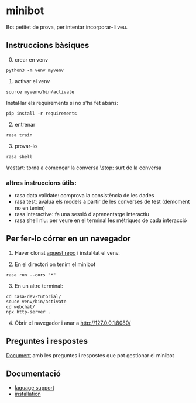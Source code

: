 # minibot

Bot petitet de prova, per intentar incorporar-li veu.

## Instruccions bàsiques
0) crear en venv
```
python3 -m venv myvenv
```

1) activar el venv
```
source myvenv/bin/activate
```
Instal·lar els requirements si no s'ha fet abans:
```
pip install -r requirements
```

2) entrenar
```
rasa train
```

3) provar-lo 
```
rasa shell
```
\restart: torna a començar la conversa
\stop: surt de la conversa

### altres instruccions útils:
* rasa data validate: comprova la consistència de les dades
* rasa test: avalua els models a partir de les converses de test (demoment no en tenim)
* rasa interactive: fa una sessió d'aprenentatge interactiu
* rasa shell nlu: per veure en el terminal les mètriques de cada interacció

## Per fer-lo córrer en un navegador
1) Haver clonat [aquest repo](https://github.com/petr7555/rasa-dev-tutorial/) i instal·lat el venv.

2) En el directori on tenim el minibot

```
rasa run --cors "*"
```

3) En un altre terminal:

```
cd rasa-dev-tutorial/
souce venv/bin/activate
cd webchat/
npx http-server .
``` 

4) Obrir el navegador i anar a http://127.0.0.1:8080/

## Preguntes i respostes
[Document](https://docs.google.com/document/d/1ZOC0wRiWv2Ogmc3kf7xQtD-HhZrFjaF00zKGes5ct90/edit?usp=sharing) amb les preguntes i respostes que pot gestionar el minibot 



## Documentació
* [laguage support](https://rasa.com/docs/rasa/language-support/)
* [installation](https://rasa.com/docs/rasa/installation/)
